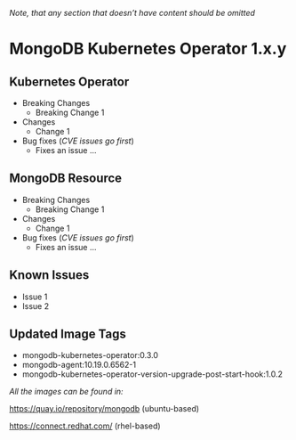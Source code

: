 *Note, that any section that doesn’t have content should be omitted*

# MongoDB Kubernetes Operator 1.x.y

## Kubernetes Operator

* Breaking Changes
  * Breaking Change 1
* Changes
  * Change 1
* Bug fixes (*CVE issues go first*)
  * Fixes an issue ...


## MongoDB Resource
* Breaking Changes
  * Breaking Change 1
* Changes
  * Change 1
* Bug fixes (*CVE issues go first*)
  * Fixes an issue ...


## Known Issues
* Issue 1
* Issue 2

## Updated Image Tags
* mongodb-kubernetes-operator:0.3.0
* mongodb-agent:10.19.0.6562-1
* mongodb-kubernetes-operator-version-upgrade-post-start-hook:1.0.2

*All the images can be found in:*

https://quay.io/repository/mongodb (ubuntu-based)

https://connect.redhat.com/ (rhel-based)



